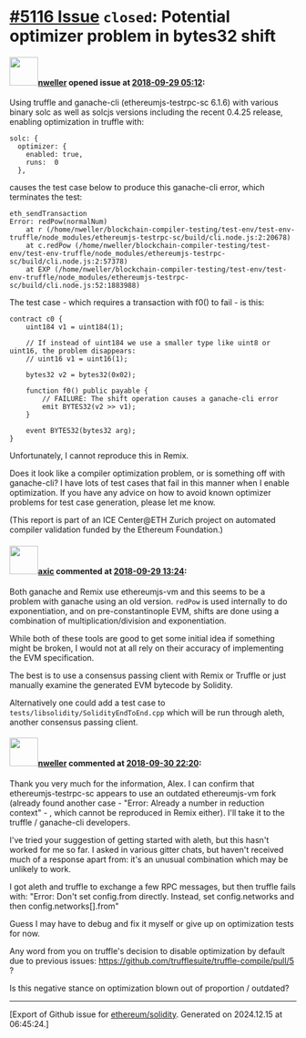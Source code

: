 # [\#5116 Issue](https://github.com/ethereum/solidity/issues/5116) `closed`: Potential optimizer problem in bytes32 shift

#### <img src="https://avatars.githubusercontent.com/u/26663729?v=4" width="50">[nweller](https://github.com/nweller) opened issue at [2018-09-29 05:12](https://github.com/ethereum/solidity/issues/5116):

Using truffle and ganache-cli (ethereumjs-testrpc-sc 6.1.6) with various binary solc as well as solcjs versions including the recent 0.4.25 release, enabling optimization in truffle with:

    solc: {
      optimizer: {
        enabled: true,
        runs:  0 
      },

causes the test case below to produce this ganache-cli error, which terminates the test:

    eth_sendTransaction
    Error: redPow(normalNum)
        at r (/home/nweller/blockchain-compiler-testing/test-env/test-env-truffle/node_modules/ethereumjs-testrpc-sc/build/cli.node.js:2:20678)
        at c.redPow (/home/nweller/blockchain-compiler-testing/test-env/test-env-truffle/node_modules/ethereumjs-testrpc-sc/build/cli.node.js:2:57378)
        at EXP (/home/nweller/blockchain-compiler-testing/test-env/test-env-truffle/node_modules/ethereumjs-testrpc-sc/build/cli.node.js:52:1883988)

The test case - which requires a transaction with f0() to fail - is this:

    contract c0 {
        uint184 v1 = uint184(1); 

        // If instead of uint184 we use a smaller type like uint8 or uint16, the problem disappears:
        // uint16 v1 = uint16(1); 

        bytes32 v2 = bytes32(0x02); 

        function f0() public payable {
            // FAILURE: The shift operation causes a ganache-cli error
            emit BYTES32(v2 >> v1);
        }

        event BYTES32(bytes32 arg);
    }

Unfortunately, I cannot reproduce this in Remix.

Does it look like a compiler optimization problem, or is something off with ganache-cli? I have lots of test cases that fail in this manner when I enable optimization. If you have any advice on how to avoid known optimizer problems for test case generation, please let me know.

(This report is part of an ICE Center@ETH Zurich project on automated compiler validation funded by the Ethereum Foundation.)

#### <img src="https://avatars.githubusercontent.com/u/20340?v=4" width="50">[axic](https://github.com/axic) commented at [2018-09-29 13:24](https://github.com/ethereum/solidity/issues/5116#issuecomment-425645051):

Both ganache and Remix use ethereumjs-vm and this seems to be a problem with ganache using an old version. `redPow` is used internally to do exponentiation, and on pre-constantinople EVM, shifts are done using a combination of multiplication/division and exponentiation.

While both of these tools are good to get some initial idea if something might be broken, I would not at all rely on their accuracy of implementing the EVM specification.

The best is to use a consensus passing client with Remix or Truffle or just manually examine the generated EVM bytecode by Solidity.

Alternatively one could add a test case to `tests/libsolidity/SolidityEndToEnd.cpp` which will be run through aleth, another consensus passing client.

#### <img src="https://avatars.githubusercontent.com/u/26663729?v=4" width="50">[nweller](https://github.com/nweller) commented at [2018-09-30 22:20](https://github.com/ethereum/solidity/issues/5116#issuecomment-425756780):

Thank you very much for the information, Alex.  I can confirm that ethereumjs-testrpc-sc appears to use an outdated ethereumjs-vm fork (already found another case - "Error: Already a number in reduction context" - , which cannot be reproduced in Remix either). I'll take it to the truffle / ganache-cli developers. 

I've tried your suggestion of getting started with aleth, but this hasn't worked for me so far. I asked in various gitter chats, but haven't received much of a response apart from: it's an unusual combination which may be unlikely to work.

I got aleth and truffle to exchange a few RPC messages, but then truffle fails with: "Error: Don't set config.from directly. Instead, set config.networks and then config.networks[<network name>].from"

Guess I may have to debug and fix it myself or give up on optimization tests for now.

Any word from you on truffle's decision to disable optimization by default due to previous issues: https://github.com/trufflesuite/truffle-compile/pull/5 ?

Is this negative stance on optimization blown out of proportion / outdated?


-------------------------------------------------------------------------------



[Export of Github issue for [ethereum/solidity](https://github.com/ethereum/solidity). Generated on 2024.12.15 at 06:45:24.]
